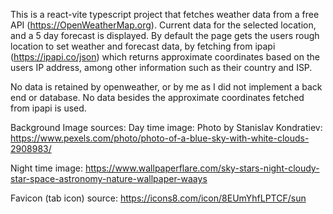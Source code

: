 This is a react-vite typescript project that fetches weather data from a free API (https://OpenWeatherMap.org). Current data for the selected location, and a 5 day forecast is displayed. By default the page gets the users rough location to set weather and forecast data, by fetching from ipapi (https://ipapi.co/json) which returns approximate coordinates based on the users IP address, among other information such as their country and ISP. 

No data is retained by openweather, or by me as I did not implement a back end or database. 
No data besides the approximate coordinates fetched from ipapi is used.


Background Image sources:
Day time image:
Photo by Stanislav Kondratiev: https://www.pexels.com/photo/photo-of-a-blue-sky-with-white-clouds-2908983/

Night time image:
https://www.wallpaperflare.com/sky-stars-night-cloudy-star-space-astronomy-nature-wallpaper-waays


Favicon (tab icon) source:
https://icons8.com/icon/8EUmYhfLPTCF/sun
